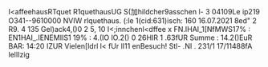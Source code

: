 I<affeehausRTquet R1quethausUG S(加hildcher9asschen l- 3 04109Le ip219 O341--9610000 NVIW rlquethaus. (:le 1(cid:631)isch: 160 16.07.2021 8ed" 2 R9. 4 135 Gel)ack4,()0 2 5, 10 I<;innchenl<dffee x FN.IHAI_1[NfMWS17% : EN1HAI_.IENEMIIS1 19% : 4.(IO lO.2() 0 26HIR 1 .63fUR Summe : 14.2()EuR BAR: 14:20 IZUR Vielen[ldrl l< fUr lI11 enBesuch! Stl- .NI . 231/1 17/11488fA lelIIzig